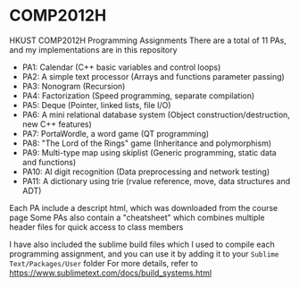 # COMP2012H
HKUST COMP2012H Programming Assignments
There are a total of 11 PAs, and my implementations are in this repository

- PA1: Calendar (C++ basic variables and control loops)
- PA2: A simple text processor (Arrays and functions parameter passing)
- PA3: Nonogram (Recursion)
- PA4: Factorization (Speed programming, separate compilation)
- PA5: Deque (Pointer, linked lists, file I/O)
- PA6: A mini relational database system (Object construction/destruction, new C++ features)
- PA7: PortaWordle, a word game (QT programming)
- PA8: "The Lord of the Rings" game (Inheritance and polymorphism)
- PA9: Multi-type map using skiplist (Generic programming, static data and functions)
- PA10: AI digit recognition (Data preprocessing and network testing)
- PA11: A dictionary using trie (rvalue reference, move, data structures and ADT)

Each PA include a descript html, which was downloaded from the course page
Some PAs also contain a "cheatsheet" which combines multiple header files for quick access to class members

I have also included the sublime build files which I used to compile each programming assignment, and you can use it by adding it to your `Sublime Text/Packages/User` folder
For more details, refer to https://www.sublimetext.com/docs/build_systems.html
